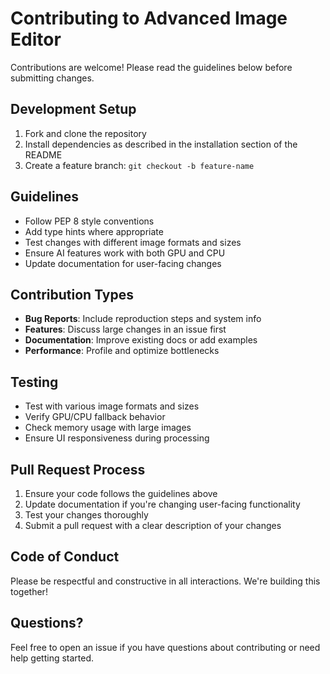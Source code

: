 # Contributing to Advanced Image Editor

Contributions are welcome! Please read the guidelines below before submitting changes.

## Development Setup

1. Fork and clone the repository
2. Install dependencies as described in the installation section of the README
3. Create a feature branch: `git checkout -b feature-name`

## Guidelines

- Follow PEP 8 style conventions
- Add type hints where appropriate
- Test changes with different image formats and sizes
- Ensure AI features work with both GPU and CPU
- Update documentation for user-facing changes

## Contribution Types

- **Bug Reports**: Include reproduction steps and system info
- **Features**: Discuss large changes in an issue first
- **Documentation**: Improve existing docs or add examples
- **Performance**: Profile and optimize bottlenecks

## Testing

- Test with various image formats and sizes
- Verify GPU/CPU fallback behavior
- Check memory usage with large images
- Ensure UI responsiveness during processing

## Pull Request Process

1. Ensure your code follows the guidelines above
2. Update documentation if you're changing user-facing functionality
3. Test your changes thoroughly
4. Submit a pull request with a clear description of your changes

## Code of Conduct

Please be respectful and constructive in all interactions. We're building this together!

## Questions?

Feel free to open an issue if you have questions about contributing or need help getting started.
